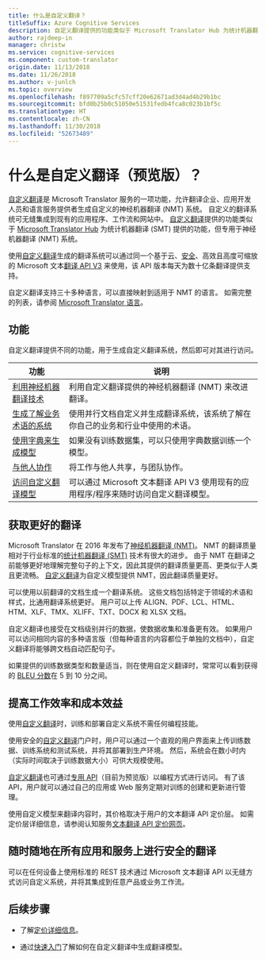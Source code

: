 ```yaml
---
title: 什么是自定义翻译？
titleSuffix: Azure Cognitive Services
description: 自定义翻译提供的功能类似于 Microsoft Translator Hub 为统计机器翻译 (SMT) 提供的功能，但专用于神经机器翻译 (NMT) 系统。
author: rajdeep-in
manager: christw
ms.service: cognitive-services
ms.component: custom-translator
origin.date: 11/13/2018
ms.date: 11/26/2018
ms.author: v-junlch
ms.topic: overview
ms.openlocfilehash: f897709a5cfc57cff20e62671ad3d4ad4b29b1bc
ms.sourcegitcommit: bfd0b25b0c51050e51531fedb4fca8c023b1bf5c
ms.translationtype: HT
ms.contentlocale: zh-CN
ms.lasthandoff: 11/30/2018
ms.locfileid: "52673489"
---
```

# <a name="what-is-custom-translator-preview"></a>什么是自定义翻译（预览版）？

[自定义翻译](https://portal.customtranslator.azure.ai)是 Microsoft Translator 服务的一项功能，允许翻译企业、应用开发人员和语言服务提供者生成自定义的神经机器翻译 (NMT) 系统。 自定义的翻译系统可无缝集成到现有的应用程序、工作流和网站中。 [自定义翻译](https://portal.customtranslator.azure.ai/)提供的功能类似于 [Microsoft Translator Hub](https://hub.microsofttranslator.com/) 为统计机器翻译 (SMT) 提供的功能，但专用于神经机器翻译 (NMT) 系统。

使用[自定义翻译](https://portal.customtranslator.azure.ai)生成的翻译系统可以通过同一个基于云、[安全](https://cognitive.uservoice.com/knowledgebase/articles/1147537-api-and-customization-confidentiality)、高效且高度可缩放的 Microsoft 文本[翻译 API V3](/cognitive-services/translator/reference/v3-0-translate?tabs=curl) 来使用，该 API 版本每天为数十亿条翻译提供支持。 

自定义翻译支持三十多种语言，可以直接映射到适用于 NMT 的语言。 如需完整的列表，请参阅 [Microsoft Translator 语言](/cognitive-services/translator/language-support)。

## <a name="features"></a>功能

自定义翻译提供不同的功能，用于生成自定义翻译系统，然后即可对其进行访问。

|功能  |说明  |
|---------|---------|
|[利用神经机器翻译技术](https://blogs.msdn.microsoft.com/translation/2016/11/15/microsoft-translator-launching-neural-network-based-translations-for-all-its-speech-languages/)     |  利用自定义翻译提供的神经机器翻译 (NMT) 来改进翻译。       |
|[生成了解业务术语的系统](what-are-parallel-documents.md)     |  使用并行文档自定义并生成翻译系统，该系统了解在你自己的业务和行业中使用的术语。       |
|[使用字典来生成模型](what-is-dictionary.md)     |   如果没有训练数据集，可以只使用字典数据训练一个模型。       |
|[与他人协作](how-to-manage-settings.md#share-your-workspace)     |   将工作与他人共享，与团队协作。     |
|[访问自定义翻译模型](/cognitive-services/translator/reference/v3-0-translate?tabs=curl)     |  可以通过 Microsoft 文本翻译 API V3 使用现有的应用程序/程序来随时访问自定义翻译模型。       |

## <a name="get-better-translations"></a>获取更好的翻译

Microsoft Translator 在 2016 年发布了[神经机器翻译 (NMT)](https://blogs.msdn.microsoft.com/translation/2016/11/15/microsoft-translator-launching-neural-network-based-translations-for-all-its-speech-languages/)。 NMT 的翻译质量相对于行业标准的[统计机器翻译 (SMT)](https://en.wikipedia.org/wiki/Statistical_machine_translation) 技术有很大的进步。 由于 NMT 在翻译之前能够更好地理解完整句子的上下文，因此其提供的翻译质量更高、更类似于人类且更流畅。 [自定义翻译](https://portal.customtranslator.azure.ai)为自定义模型提供 NMT，因此翻译质量更好。

可以使用以前翻译的文档生成一个翻译系统。 这些文档包括特定于领域的术语和样式，比通用翻译系统更好。 用户可以上传 ALIGN、PDF、LCL、HTML、HTM、XLF、TMX、XLIFF、TXT、DOCX 和 XLSX 文档。

自定义翻译也接受在文档级别并行的数据，使数据收集和准备更有效。 如果用户可以访问相同内容的多种语言版（但每种语言的内容都位于单独的文档中），自定义翻译将能够跨文档自动匹配句子。

如果提供的训练数据类型和数量适当，则在使用自定义翻译时，常常可以看到获得的 [BLEU 分数](what-is-bleu-score.md)在 5 到 10 分之间。

## <a name="be-productive-and-cost-effective"></a>提高工作效率和成本效益

使用[自定义翻译](https://portal.customtranslator.azure.ai)时，训练和部署自定义系统不需任何编程技能。 

使用安全的[自定义翻译](https://portal.customtranslator.azure.ai)门户时，用户可以通过一个直观的用户界面来上传训练数据、训练系统和测试系统，并将其部署到生产环境。 然后，系统会在数小时内（实际时间取决于训练数据大小）可供大规模使用。

[自定义翻译](https://portal.customtranslator.azure.ai)也可通过[专用 API](https://custom-api.cognitive.microsofttranslator.com/swagger/)（目前为预览版）以编程方式进行访问。 有了该 API，用户就可以通过自己的应用或 Web 服务定期对训练的创建和更新进行管理。

使用自定义模型来翻译内容时，其价格取决于用户的文本翻译 API 定价层。 如需定价层详细信息，请参阅认知服务[文本翻译 API 定价网页](https://www.azure.cn/pricing/details/cognitive-services/)。

## <a name="securely-translate-anytime-anywhere-on-all-your-apps-and-services"></a>随时随地在所有应用和服务上进行安全的翻译

可以在任何设备上使用标准的 REST 技术通过 Microsoft 文本翻译 API 以无缝方式访问自定义系统，并将其集成到任意产品或业务工作流。

## <a name="next-steps"></a>后续步骤

- 了解[定价详细信息](https://www.azure.cn/pricing/details/cognitive-services/)。

- 通过[快速入门](quickstart-build-deploy-custom-model.md)了解如何在自定义翻译中生成翻译模型。

